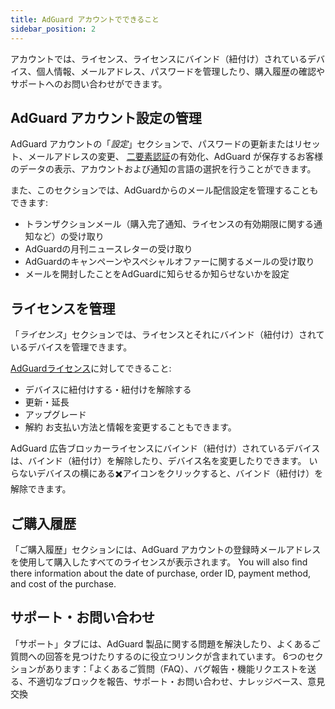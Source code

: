 ```yaml
---
title: AdGuard アカウントでできること
sidebar_position: 2
---
```


アカウントでは、ライセンス、ライセンスにバインド（紐付け）されているデバイス、個人情報、メールアドレス、パスワードを管理したり、購入履歴の確認やサポートへのお問い合わせができます。

## AdGuard アカウント設定の管理

AdGuard アカウントの「*設定*」セクションで、パスワードの更新またはリセット、メールアドレスの変更、 [二要素認証](../2fa)の有効化、AdGuard が保存するお客様のデータの表示、アカウントおよび通知の言語の選択を行うことができます。

また、このセクションでは、AdGuardからのメール配信設定を管理することもできます:

- トランザクションメール（購入完了通知、ライセンスの有効期限に関する通知など）の受け取り
- AdGuardの月刊ニュースレターの受け取り
- AdGuardのキャンペーンやスペシャルオファーに関するメールの受け取り
- メールを開封したことをAdGuardに知らせるか知らせないかを設定

## ライセンスを管理

「*ライセンス*」セクションでは、ライセンスとそれにバインド（紐付け）されているデバイスを管理できます。

[AdGuardライセンス](../../license/what-is)に対してできること:

- デバイスに紐付けする・紐付けを解除する
- 更新・延長
- アップグレード
- 解約 お支払い方法と情報を変更することもできます。

AdGuard 広告ブロッカーライセンスにバインド（紐付け）されているデバイスは、バインド（紐付け）を解除したり、デバイス名を変更したりできます。 いらないデバイスの横にある✖️アイコンをクリックすると、バインド（紐付け）を解除できます。

## ご購入履歴

「ご購入履歴」セクションには、AdGuard アカウントの登録時メールアドレスを使用して購入したすべてのライセンスが表示されます。 You will also find there information about the date of purchase, order ID, payment method, and cost of the purchase.

## サポート・お問い合わせ

「サポート」タブには、AdGuard 製品に関する問題を解決したり、よくあるご質問への回答を見つけたりするのに役立つリンクが含まれています。 6つのセクションがあります：「よくあるご質問（FAQ）、バグ報告・機能リクエストを送る、不適切なブロックを報告、サポート・お問い合わせ、ナレッジベース、意見交換
